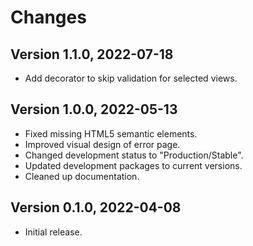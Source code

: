 # Changes

## Version 1.1.0, 2022-07-18

- Add decorator to skip validation for selected views.

## Version 1.0.0, 2022-05-13

- Fixed missing HTML5 semantic elements.
- Improved visual design of error page.
- Changed development status to "Production/Stable".
- Updated development packages to current versions.
- Cleaned up documentation.

## Version 0.1.0, 2022-04-08

- Initial release.
